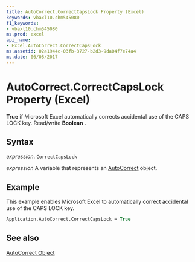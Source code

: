 ```yaml
---
title: AutoCorrect.CorrectCapsLock Property (Excel)
keywords: vbaxl10.chm545080
f1_keywords:
- vbaxl10.chm545080
ms.prod: excel
api_name:
- Excel.AutoCorrect.CorrectCapsLock
ms.assetid: 02a1944c-03fb-3727-b2d3-9da04f7e74a4
ms.date: 06/08/2017
---
```



# AutoCorrect.CorrectCapsLock Property (Excel)

 **True** if Microsoft Excel automatically corrects accidental use of the CAPS LOCK key. Read/write **Boolean** .


## Syntax

 _expression_. `CorrectCapsLock`

 _expression_ A variable that represents an [AutoCorrect](Excel.AutoCorrect-graph-property.md) object.


## Example

This example enables Microsoft Excel to automatically correct accidental use of the CAPS LOCK key.


```vb
Application.AutoCorrect.CorrectCapsLock = True
```


## See also


[AutoCorrect Object](Excel.AutoCorrect(object).md)

